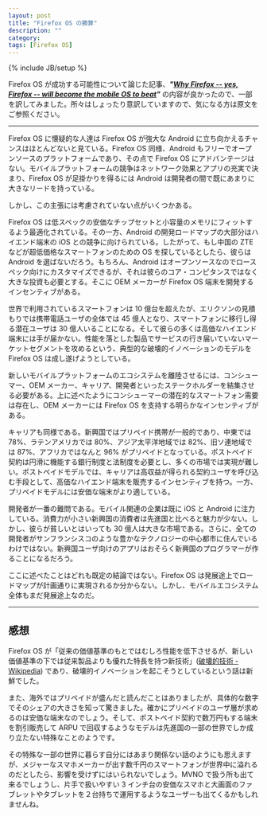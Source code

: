 ```yaml
---
layout: post
title: "Firefox OS の勝算"
description: ""
category: 
tags: [Firefox OS]
---
```

{% include JB/setup %}

<style type="text/css">
.entry-content p {
	text-indent: 0.5em;
}
</style>

Firefox OS が成功する可能性について論じた記事、***"[Why Firefox -- yes, Firefox -- will become the mobile OS to beat](http://www.citeworld.com/mobile/23078/firefox-mobile-os-one-to-beat)"*** の内容が良かったので、一部を訳してみました。所々はしょったり意訳していますので、気になる方は原文をご参照ください。

- - -
Firefox OS に懐疑的な人達は Firefox OS が強大な Android に立ち向かえるチャンスはほとんどないと見ている。Firefox OS 同様、Android もフリーでオープンソースのプラットフォームであり、その点で Firefox OS にアドバンテージはない。モバイルプラットフォームの競争はネットワーク効果とアプリの充実で決まり、Firefox OS が足掛かりを得るには Android は開発者の間で既にあまりに大きなリードを持っている。

しかし、この主張には考慮されていない点がいくつかある。

Firefox OS は低スペックの安価なチップセットと小容量のメモリにフィットするよう最適化されている。その一方、Android の開発ロードマップの大部分はハイエンド端末の iOS との競争に向けられている。したがって、もし中国の ZTE などが超低価格なスマートフォンのための OS を探しているとしたら、彼らは Android を選ばないだろう。もちろん、Android はオープンソースなのでロースペック向けにカスタマイズできるが、それは彼らのコア・コンピタンスではなく大きな投資も必要とする。そこに OEM メーカーが Firefox OS 端末を開発するインセンティブがある。

世界で利用されているスマートフォンは 10 億台を超えたが、エリクソンの見積もりでは携帯電話ユーザの全体では 45 億人となり、スマートフォンに移行し得る潜在ユーザは 30 億人いることになる。そして彼らの多くは高価なハイエンド端末には手が届かない。性能を落とした製品でサービスの行き届いていないマーケットセグメントを攻めるという、典型的な破壊的イノベーションのモデルを Firefox OS は成し遂げようとしている。

新しいモバイルプラットフォームのエコシステムを離陸させるには、コンシューマー、OEM メーカー、キャリア、開発者といったステークホルダーを結集させる必要がある。上に述べたようにコンシューマーの潜在的なスマートフォン需要は存在し、OEM メーカーには Firefox OS を支持する明らかなインセンティブがある。

キャリアも同様である。新興国ではプリペイド携帯が一般的であり、中東では 78%、ラテンアメリカでは 80%、アジア太平洋地域では 82%、旧ソ連地域では 87%、アフリカではなんと 96% がプリペイドとなっている。ポストペイド契約は円滑に機能する銀行制度と法制度を必要とし、多くの市場では実現が難しい。ポストペイドモデルでは、キャリアは高収益が得られる契約ユーザを呼び込む手段として、高価なハイエンド端末を販売するインセンティブを持つ。一方、プリペイドモデルには安価な端末がより適している。

開発者が一番の難問である。モバイル関連の企業は既に iOS と Android に注力している。消費力が小さい新興国の消費者は先進国と比べると魅力が少ない。しかし、彼らが貧しいとはいっても 30 億人は大きな市場である。さらに、全ての開発者がサンフランシスコのような豊かなテクノロジーの中心都市に住んでいるわけではない。新興国ユーザ向けのアプリはおそらく新興国のプログラマーが作ることになるだろう。

ここに述べたことはどれも既定の結論ではない。Firefox OS は発展途上でロードマップが計画通りに実現されるか分からない。しかし、モバイルエコシステム全体もまだ発展途上なのだ。

- - -

## 感想

Firefox OS が「従来の価値基準のもとではむしろ性能を低下させるが、新しい価値基準の下では従来製品よりも優れた特長を持つ新技術」([破壊的技術 - Wikipedia](http://ja.wikipedia.org/wiki/%E7%A0%B4%E5%A3%8A%E7%9A%84%E6%8A%80%E8%A1%93)) であり、破壊的イノベーションを起こそうとしているという話は新鮮でした。

また、海外ではプリペイドが盛んだと読んだことはありましたが、具体的な数字でそのシェアの大きさを知って驚きました。確かにプリペイドのユーザ層が求めるのは安価な端末なのでしょう。そして、ポストペイド契約で数万円もする端末を割引販売して ARPU で回収するようなモデルは先進国の一部の世界でしか成り立たない特殊なことのようです。

その特殊な一部の世界に暮らす自分にはあまり関係ない話のようにも思えますが、メジャーなスマホメーカーが出す数千円のスマートフォンが世界中に溢れるのだとしたら、影響を受けずにはいられないでしょう。MVNO で扱う所も出て来るでしょうし、片手で扱いやすい 3 インチ台の安価なスマホと大画面のファブレットやタブレットを２台持ちで運用するようなユーザーも出てくるかもしれませんね。
